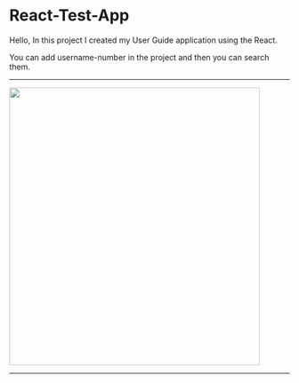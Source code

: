 # React-Test-App
Hello, In this project I created my User Guide application using the React.

You can add username-number in the project and then you can search them.

<hr>


<img src="https://user-images.githubusercontent.com/99321522/213848631-730b2163-a7cb-48c2-b178-eef2d2bb7bc6.png" data-canonical-src="" width="450" height="500" />

<hr>
